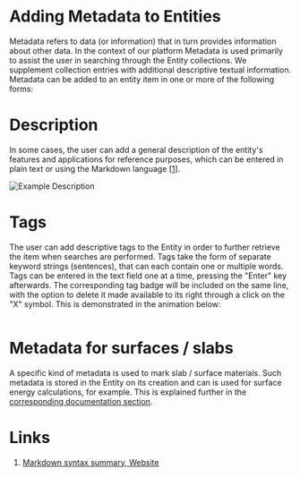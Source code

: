 # Adding Metadata to Entities

Metadata refers to data (or information) that in turn provides information about other data. In the context of our platform Metadata is used primarily to assist the user in searching through the  Entity collections. We supplement collection entries with additional descriptive textual information. Metadata can be added to an entity item in one or more of the following forms: 

# Description

In some cases, the user can add a general description of the entity's features and applications for reference purposes, which can be entered in plain text or using the Markdown language [[1](#links)].

![Example Description](/images/example-description.png "Example Description")

# Tags

The user can add descriptive tags to the Entity in order to further retrieve the item when searches are performed. Tags take the form of separate keyword strings (sentences), that can each contain one or multiple words. Tags can be entered in the text field one at a time, pressing the "Enter" key afterwards. The corresponding tag badge will be included on the same line, with the option to delete it made available to its right through a click on the "X" symbol. This is demonstrated in the animation below:

<img data-gifffer="/images/tagging-workflow.gif" />

# Metadata for surfaces / slabs

A specific kind of metadata is used to mark slab / surface materials. Such metadata is stored in the Entity on its creation and can is used for surface energy calculations, for example. This is explained further in the [corresponding documentation section](/materials-designer/header-menu/advanced/surface-slab/#structural-metadata).

# Links

1. [Markdown syntax summary, Website](https://daringfireball.net/projects/markdown/syntax)
